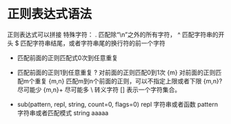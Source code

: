 # 正则表达式语法
正则表达式可以拼接
特殊字符：
. 匹配除“\n”之外的所有字符，
^ 匹配字符串的开头
$ 匹配字符串结尾，或者字符串尾的换行符的前一个字符
* 匹配前面的正则匹配式0次到任意重复
+ 匹配前面的正则1到任意重复
? 对前面的正则匹配0到1次
{m} 对前面的正则匹配m个重复
{m,n} 匹配m到n个前面的正则，可以不指定上限或者下限
{m,n}? 尽可能少
{m,n}+ 尽可能多
\ 转义字符
[] 表示一个字符集合。
* sub(pattern, repl, string, count=0, flags=0)
repl 字符串或者函数
pattern 字符串或者匹配模式
string 
aaaaa